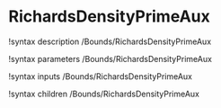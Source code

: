 <!-- MOOSE Documentation Stub: Remove this when content is added. -->

# RichardsDensityPrimeAux
!syntax description /Bounds/RichardsDensityPrimeAux

!syntax parameters /Bounds/RichardsDensityPrimeAux

!syntax inputs /Bounds/RichardsDensityPrimeAux

!syntax children /Bounds/RichardsDensityPrimeAux
